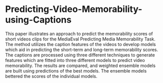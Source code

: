 # Predicting-Video-Memorability-using-Captions
This paper illustrates an approach to predict the memorability scores of short videos clips for the MediaEval Predicting Media Memorability Task. The method utilizes the caption features of the videos to develop models which aid in predicting the short-term and long-term memorability scores. The captions are processed using three different techniques to generate features which are fitted into three different models to predict video memorability. The results are compared, and weighted ensemble models are built using predictions of the best models. The ensemble models bettered the scores of the individual models.
